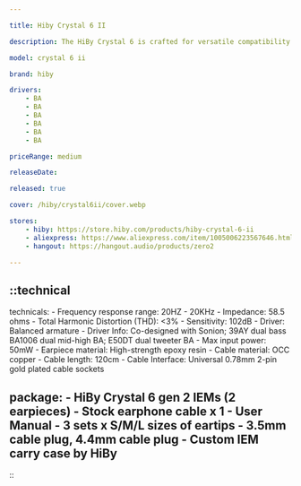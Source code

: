 ```yaml
---

title: Hiby Crystal 6 II

description: The HiBy Crystal 6 is crafted for versatile compatibility with intricate passages across various genres, including popular, vocal, rock, orchestral, jazz, and world music. It effortlessly delivers intricate details to your ears, making it a six-faceted warrior that offers outstanding performance relative to its price.

model: crystal 6 ii

brand: hiby

drivers: 
    - BA
    - BA
    - BA
    - BA
    - BA
    - BA

priceRange: medium

releaseDate: 

released: true

cover: /hiby/crystal6ii/cover.webp

stores:
    - hiby: https://store.hiby.com/products/hiby-crystal-6-ii
    - aliexpress: https://www.aliexpress.com/item/1005006223567646.html
    - hangout: https://hangout.audio/products/zero2

---
```



::technical
---
technicals:
    - Frequency response range: 20HZ - 20KHz
    - Impedance: 58.5 ohms
    - Total Harmonic Distortion (THD): <3%
    - Sensitivity: 102dB
    - Driver: Balanced armature
    - Driver Info: Co-designed with Sonion; 39AY dual bass BA1006 dual mid-high BA; E50DT dual tweeter BA
    - Max input power: 50mW
    - Earpiece material: High-strength epoxy resin
    - Cable material: OCC copper
    - Cable length: 120cm
    - Cable Interface: Universal 0.78mm 2-pin gold plated cable sockets

package: 
    - HiBy Crystal 6 gen 2 IEMs (2 earpieces) 
    - Stock earphone cable x 1
    - User Manual
    - 3 sets x S/M/L sizes of eartips
    - 3.5mm cable plug, 4.4mm cable plug
    - Custom IEM carry case by HiBy
---
::